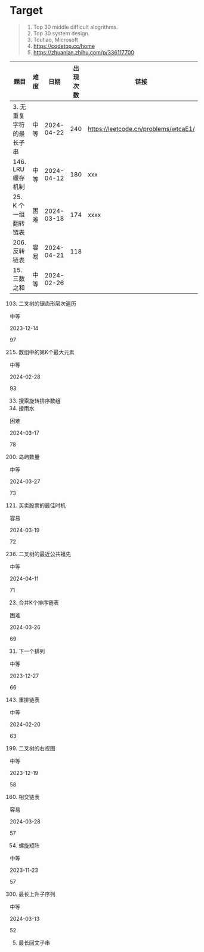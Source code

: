 # Target
> 1. Top 30 middle difficult alogrithms.
> 2. Top 30 system design.  
> 3. Toutiao, Microsoft
> 4. https://codetop.cc/home
> 5. https://zhuanlan.zhihu.com/p/336117700


|题目|难度|日期| 出现次数 |链接|
|----|   ---| ---|------| ---|
|3. 无重复字符的最长子串| 中等 |2024-04-22| 240  |https://leetcode.cn/problems/wtcaE1/
|146. LRU缓存机制| 中等 |2024-04-12 | 180  |xxx
|25. K 个一组翻转链表| 困难 |2024-03-18| 174  |xxxx
|206. 反转链表|容易|2024-04-21| 118  |
|15. 三数之和|中等|2024-02-26||







103. 二叉树的锯齿形层次遍历

中等

2023-12-14

97



215. 数组中的第K个最大元素

中等

2024-02-28

93



33. 搜索旋转排序数组
42. 接雨水

困难

2024-03-17

78



200. 岛屿数量

中等

2024-03-27

73



121. 买卖股票的最佳时机

容易

2024-03-19

72



236. 二叉树的最近公共祖先

中等

2024-04-11

71



23. 合并K个排序链表

困难

2024-03-26

69



31. 下一个排列

中等

2023-12-27

66



143. 重排链表

中等

2024-02-20

63



199. 二叉树的右视图

中等

2023-12-19

58



160. 相交链表

容易

2024-03-28

57



54. 螺旋矩阵

中等

2023-11-23

57



300. 最长上升子序列

中等

2024-03-13

52



5. 最长回文子串